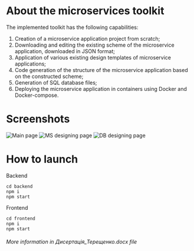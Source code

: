 # About the microservices toolkit
The implemented toolkit has the following capabilities:
1) Creation of a microservice application project from scratch;
2) Downloading and editing the existing scheme of the microservice application, downloaded in JSON format;
3) Application of various existing design templates of microservice applications;
4) Code generation of the structure of the microservice application based on the constructed scheme;
5) Generation of SQL database files;
6) Deploying the microservice application in containers using Docker and Docker-compose.

# Screenshots
![Main page](https://raw.githubusercontent.com/milnavig/diplom/main/screenshots/1.png)
![MS designing page](https://raw.githubusercontent.com/milnavig/diplom/main/screenshots/2.png)
![DB designing page](https://raw.githubusercontent.com/milnavig/diplom/main/screenshots/3.png)

# How to launch
Backend
```
cd backend
npm i
npm start
```
Frontend
```
cd frontend
npm i
npm start
```

###### More information in Дисертація_Терещенко.docx file